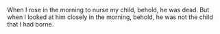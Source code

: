 When I rose in the morning to nurse my child, behold, he was dead. But when I looked at him closely in the morning, behold, he was not the child that I had borne.
